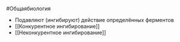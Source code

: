#Общаябиология 
- Подавляют (ингибируют) действие определённых ферментов
- [[Конкурентное ингибирование]]
- [[Неконкурентное ингибирование]]